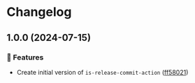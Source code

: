 # Changelog

## 1.0.0 (2024-07-15)


### 🚀 Features

* Create initial version of `is-release-commit-action` ([ff58021](https://github.com/NiverEngineering/is-release-commit-action/commit/ff580219fba1d3af49d3cb37a5c00207f958a3c4))
